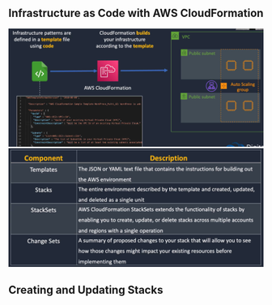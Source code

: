 ## Infrastructure as Code with AWS CloudFormation
![alt text](./Images/image1.png)
![alt text](./Images/image2.png)

## Creating and Updating Stacks
